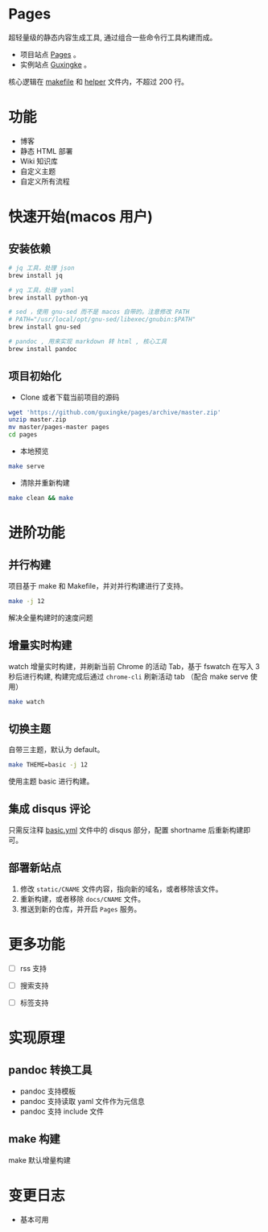 # Pages

超轻量级的静态内容生成工具, 通过组合一些命令行工具构建而成。

- 项目站点 [Pages](https://pages.guxingke.com) 。
- 实例站点 [Guxingke](https://www.guxingke.com) 。

核心逻辑在 [makefile](makefile) 和 [helper](helper) 文件内，不超过 200 行。

# 功能

- 博客
- 静态 HTML 部署
- Wiki 知识库
- 自定义主题
- 自定义所有流程

# 快速开始(macos 用户)

## 安装依赖

```bash
# jq 工具，处理 json
brew install jq

# yq 工具，处理 yaml
brew install python-yq

# sed ，使用 gnu-sed 而不是 macos 自带的。注意修改 PATH 
# PATH="/usr/local/opt/gnu-sed/libexec/gnubin:$PATH"
brew install gnu-sed

# pandoc , 用来实现 markdown 转 html , 核心工具
brew install pandoc
```

## 项目初始化

- Clone 或者下载当前项目的源码

```bash
wget 'https://github.com/guxingke/pages/archive/master.zip'
unzip master.zip
mv master/pages-master pages
cd pages
```

- 本地预览

```bash
make serve
```

- 清除并重新构建

```bash
make clean && make
```

# 进阶功能

## 并行构建

项目基于 make 和 Makefile，并对并行构建进行了支持。

```bash
make -j 12 
```

解决全量构建时的速度问题

## 增量实时构建

watch 增量实时构建，并刷新当前 Chrome 的活动 Tab，基于 fswatch 在写入 3 秒后进行构建, 构建完成后通过 `chrome-cli` 刷新活动 tab （配合 make serve 使用）

```bash
make watch
```

## 切换主题

自带三主题，默认为 default。

```bash
make THEME=basic -j 12
```

使用主题 basic 进行构建。

## 集成 disqus 评论

只需反注释 [basic.yml](basic.yml) 文件中的 disqus 部分，配置 shortname 后重新构建即可。

## 部署新站点

1. 修改 `static/CNAME` 文件内容，指向新的域名，或者移除该文件。
2. 重新构建，或者移除 `docs/CNAME` 文件。
3. 推送到新的仓库，并开启 `Pages` 服务。

# 更多功能

- [ ] rss 支持
- [ ] 搜索支持
- [ ] 标签支持


# 实现原理

## pandoc 转换工具

- pandoc 支持模板
- pandoc 支持读取 yaml 文件作为元信息
- pandoc 支持 include 文件

## make 构建

make 默认增量构建

# 变更日志

- 基本可用
